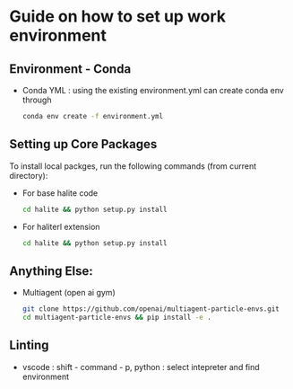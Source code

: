 # Guide on how to set up work environment

## Environment - Conda

 - Conda YML : using the existing environment.yml can create conda env through

    ```bash
    conda env create -f environment.yml
    ```


## Setting up Core Packages

To install local packges, run the following commands (from current directory):

 - For base halite code

    ```bash
    cd halite && python setup.py install
    ```

 - For haliterl extension

    ```bash
    cd halite && python setup.py install
    ```

## Anything Else:

 - Multiagent (open ai gym)

    ```bash
    git clone https://github.com/openai/multiagent-particle-envs.git
    cd multiagent-particle-envs && pip install -e .
    ```

## Linting

 - vscode : shift - command - p, python : select intepreter and find environment
